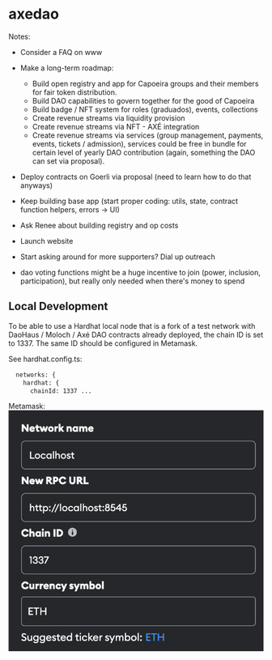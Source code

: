 # axedao

Notes:

- Consider a FAQ on www
- Make a long-term roadmap:

  - Build open registry and app for Capoeira groups and their members for fair token distribution.
  - Build DAO capabilities to govern together for the good of Capoeira
  - Build badge / NFT system for roles (graduados), events, collections
  - Create revenue streams via liquidity provision
  - Create revenue streams via NFT - AXÉ integration
  - Create revenue streams via services (group management, payments, events, tickets / admission), services could be free in bundle for certain level of yearly DAO contribution (again, something the DAO can set via proposal).

- Deploy contracts on Goerli via proposal (need to learn how to do that anyways)
- Keep building base app (start proper coding: utils, state, contract function helpers, errors -> UI)
- Ask Renee about building registry and op costs
- Launch website
- Start asking around for more supporters? Dial up outreach
- dao voting functions might be a huge incentive to join (power, inclusion, participation), but really only needed when there's money to spend

## Local Development

To be able to use a Hardhat local node that is a fork of a test network with DaoHaus / Moloch / Axé DAO contracts already deployed, the chain ID is set to 1337. The same ID should be configured in Metamask.

See hardhat.config.ts:

```
  networks: {
    hardhat: {
      chainId: 1337 ...
```

Metamask:
!['MetaMask Localhost Network Settings'](/docs/images/metamask-localhost-network.png)
